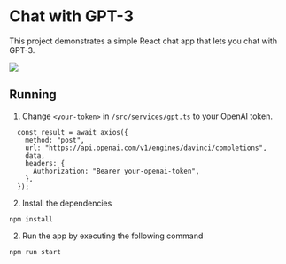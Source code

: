 # Chat with GPT-3

This project demonstrates a simple React chat app that lets you chat with GPT-3.

<img src="demo/demo.gif" />

## Running

1. Change `<your-token>` in `/src/services/gpt.ts` to your OpenAI token.

```
  const result = await axios({
    method: "post",
    url: "https://api.openai.com/v1/engines/davinci/completions",
    data,
    headers: {
      Authorization: "Bearer your-openai-token",
    },
  });
```

2. Install the dependencies
``` shell
npm install
```
2. Run the app by executing the following command
```shell
npm run start
```